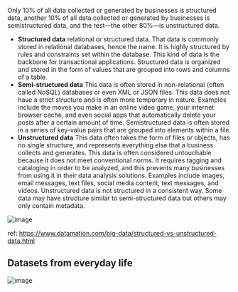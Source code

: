 Only 10% of all data collected or generated by businesses is structured data, another 10% of all data collected or generated by businesses is semistructured data, and the rest—the other 80%—is unstructured data.

- **Structured data**
relational or structured data. That data is commonly stored in relational databases, hence the name. It is highly structured by rules and constraints set within the database. 
This kind of data is the backbone for transactional applications. Structured data is organized and stored in the form of values that are grouped into rows and columns of a table.
- **Semi-structured data**
This data is often stored in non-relational (often called NoSQL) databases or even XML or JSON files. This data does not have a strict structure and is often more temporary 
in nature. Examples include the moves you make in an online video game, your internet browser cache, and even social apps that automatically delete your posts after a certain
amount of time. Semistructured data is often stored in a series of key-value pairs that are grouped into elements within a file.
- **Unstructured data**
This data often takes the form of files or objects, has no single structure, and represents everything else that a business collects and generates. This data is often considered
untouchable because it does not meet conventional norms. It requires tagging and cataloging in order to be analyzed, and this prevents many businesses from using it in their data
analysis solutions. Examples include images, email messages, text files, social media content, text messages, and videos. Unstructured data is not structured in a consistent way. Some data may have structure similar to semi-structured data but others may only contain metadata.

![image](https://user-images.githubusercontent.com/52529498/141729500-b1b91c1b-dee5-49b6-aeb4-455c04c89d90.png)

ref: https://www.datamation.com/big-data/structured-vs-unstructured-data.html

## Datasets from everyday life
![image](https://user-images.githubusercontent.com/52529498/141729744-a1a748fa-3c4a-4793-9834-8ffa72d0f500.png)
